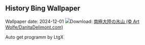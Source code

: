 ## History Bing Wallpaper
Wallpaper date: 2024-12-01
![](https://www.bing.com/th?id=OHR.IcebergsAntarctica_JA-JP7385959905_UHD.jpg&w=1000)Download: [南極大陸の氷山 (© Art Wolfe/DanitaDelimont.com)](https://www.bing.com/th?id=OHR.IcebergsAntarctica_JA-JP7385959905_UHD.jpg)

Auto get programm by LtgX
